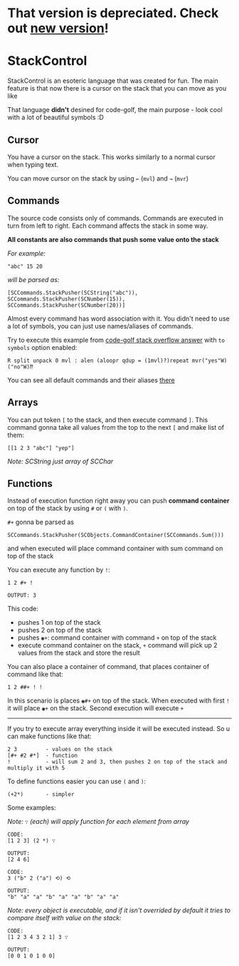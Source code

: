 # That version is depreciated. Check out [new version](https://github.com/CREAsTIVE/StackControl)!

﻿StackControl
=
StackControl is an esoteric language that was created for fun. The main feature is that now there is a cursor on the stack that you can move as you like

That language **didn't** desined for code-golf, the main purpose - look cool with a lot of beautiful symbols :D

Cursor
-
You have a cursor on the stack. 
This works similarly to a normal cursor when typing text. 

You can move cursor on the stack by using `←` (`mvl`) and `→` (`mvr`)

Commands
-
The source code consists only of commands. Commands are executed in turn from left to right. Each command affects the stack in some way.

**All constants are also commands that push some value onto the stack**

*For example:* 
```
"abc" 15 20
```
*will be parsed as:*
```
[SCCommands.StackPusher(SCString("abc")), SCCommands.StackPusher(SCNumber(15)), SCCommands.StackPusher(SCNumber(20))]
```

Almost every command has word association with it. You didn't need to use a lot of symbols, you can just use names/aliases of commands.

Try to execute this example from [code-golf stack overflow answer](https://codegolf.stackexchange.com/a/274670/120155) with `to symbols` option enabled:
```
R split unpack 0 mvl : alen (aloopr qdup = (1mvl)?)repeat mvr("yes"W)("no"W)⁇
```

You can see all default commands and their aliases [there](https://github.com/CREAsTIVE/StackControl/blob/master/StackControl/Environment.cs)


Arrays
-
You can put token `[` to the stack, and then execute command `]`. 
This command gonna take all values from the top to the next `[` and make list of them:

```
[[1 2 3 "abc"] "yep"]
```

*Note: SCString just array of SCChar*

Functions
-
Instead of execution function right away you can push **command container** on top of the stack by using `#` or `(` with `)`.

`#+` gonna be parsed as 
```
SCCommands.StackPusher(SCObjects.CommandContainer(SCCommands.Sum()))
```
and when executed will place command container with sum command on top of the stack

You can execute any function by `!`:

```
1 2 #+ !

OUTPUT: 3
```
This code:
* pushes 1 on top of the stack
* pushes 2 on top of the stack
* pushes `◉+`: command container with command `+` on top of the stack
* execute command container on the stack, `+` command will pick up 2 values from the stack and store the result

You can also place a container of command, that places container of command like that:
```
1 2 ##+ ! !
```
In this scenario is places `◉#+` on top of the stack. When executed with first `!` it will place `◉+` on the stack. Second execution will execute `+`

-----
If you try to execute array everything inside it will be executed instead. So u can make functions like that:
```
2 3			- values on the stack
[#+ #2 #*]	- function
!			- will sum 2 and 3, then pushes 2 on top of the stack and multiply it with 5
```
To define functions easier you can use `(` and `)`:
```
(+2*)		- simpler
```

Some examples:

*Note: `∵` (each) will apply function for each element from array*
```
CODE:
[1 2 3] (2 *) ∵		

OUTPUT:
[2 4 6]
```
```
CODE:
3 ("b" 2 ("a") ⟲) ⟲

OUTPUT:
"b" "a" "a" "b" "a" "a" "b" "a" "a"
```

*Note: every object is executable, and if it isn't overrided by default it tries to compare itself with value on the stack:*
```
CODE:
[1 2 3 4 3 2 1] 3 ∵

OUTPUT:
[0 0 1 0 1 0 0]
```
